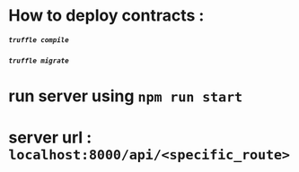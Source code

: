 # How to deploy contracts : 
##### ```truffle compile```
##### ```truffle migrate```

# run server using ```npm run start```
# server url : ```localhost:8000/api/<specific_route>```
